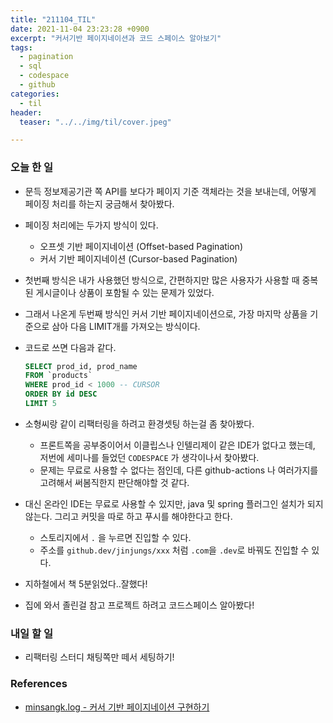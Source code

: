 ```yaml
---
title: "211104_TIL"
date: 2021-11-04 23:23:28 +0900
excerpt: "커서기반 페이지네이션과 코드 스페이스 알아보기"
tags:
  - pagination
  - sql
  - codespace
  - github
categories:
  - til
header:
  teaser: "../../img/til/cover.jpeg"

---
```


### 오늘 한 일

- 문득 정보제공기관 쪽 API를 보다가 페이지 기준 객체라는 것을 보내는데, 어떻게 페이징 처리를 하는지 궁금해서 찾아봤다.
- 페이징 처리에는 두가지 방식이 있다.
    - 오프셋 기반 페이지네이션 (Offset-based Pagination)
    - 커서 기반 페이지네이션 (Cursor-based Pagination)
- 첫번째 방식은 내가 사용했던 방식으로, 간편하지만 많은 사용자가 사용할 때 중복된 게시글이나 상품이 포함될 수 있는 문제가 있었다.
- 그래서 나온게 두번째 방식인 커서 기반 페이지네이션으로, 가장 마지막 상품을 기준으로 삼아 다음 LIMIT개를 가져오는 방식이다.
- 코드로 쓰면 다음과 같다.

    ```sql
    SELECT prod_id, prod_name 
    FROM `products`
    WHERE prod_id < 1000 -- CURSOR
    ORDER BY id DESC
    LIMIT 5
    ```
- 소형씨랑 같이 리팩터링을 하려고 환경셋팅 하는걸 좀 찾아봤다.
    - 프론트쪽을 공부중이어서 이클립스나 인텔리제이 같은 IDE가 없다고 했는데, 저번에 세미나를 들었던 `CODESPACE` 가 생각이나서 찾아봤다.
    - 문제는 무료로 사용할 수 없다는 점인데, 다른 github-actions 나 여러가지를 고려해서 써봄직한지 판단해야할 것 같다.
- 대신 온라인 IDE는 무료로 사용할 수 있지만, java 및 spring 플러그인 설치가 되지 않는다. 그리고 커밋을 따로 하고 푸시를 해야한다고 한다.
    - 스토리지에서 `.` 을 누르면 진입할 수 있다.
    - 주소를 `github.dev/jinjungs/xxx` 처럼 `.com`을 `.dev`로 바꿔도 진입할 수 있다.
 
- 지하철에서 책 5분읽었다..잘했다!
- 집에 와서 졸린걸 참고 프로젝트 하려고 코드스페이스 알아봤다!


### 내일 할 일
- 리팩터링 스터디 채팅쪽만 떼서 세팅하기!


### References
- [minsangk.log - 커서 기반 페이지네이션 구현하기](https://velog.io/@minsangk/%EC%BB%A4%EC%84%9C-%EA%B8%B0%EB%B0%98-%ED%8E%98%EC%9D%B4%EC%A7%80%EB%84%A4%EC%9D%B4%EC%85%98-Cursor-based-Pagination-%EA%B5%AC%ED%98%84%ED%95%98%EA%B8%B0)